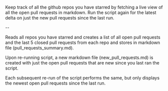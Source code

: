 Keep track of all the github repos you have starred by fetching a live view of all the open pull requests in markdown. Run the script again for the latest delta on just the new pull requests since the last run.

--

Reads all repos you have starred and creates a list of all open pull requests and the last 5 closed pull requests from each repo and stores in markdown file (pull_requests_summary.md).

Upon re-running script, a new markdown file (new_pull_requests.md) is created with just the open pull requests that are new since you last ran the script.

Each subsequent re-run of the script performs the same, but only displays the newest open pull requests since the last run.
